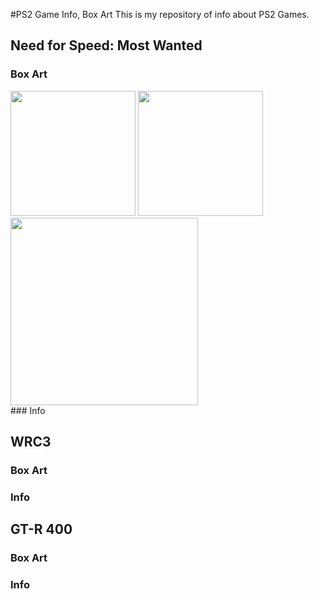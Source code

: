 #PS2 Game Info, Box Art
This is my repository of info about PS2 Games.

## Need for Speed: Most Wanted
### Box Art
<div class="row">
  <img src= "https://github.com/cainy-a/cainy-a.github.io/raw/master/PS2%20Scans/Need%20for%20speed%20most%20wanted/nfsmw-front.jpg" width=200>
  <img src= "https://github.com/cainy-a/cainy-a.github.io/raw/master/PS2%20Scans/Need%20for%20speed%20most%20wanted/nfsmw-back.jpg" width=200>
  <img src= "https://github.com/cainy-a/cainy-a.github.io/raw/master/PS2%20Scans/Need%20for%20speed%20most%20wanted/nfsmw-spine.jpg" height=300>
</div>
### Info

## WRC3
### Box Art

### Info

## GT-R 400
### Box Art

### Info
